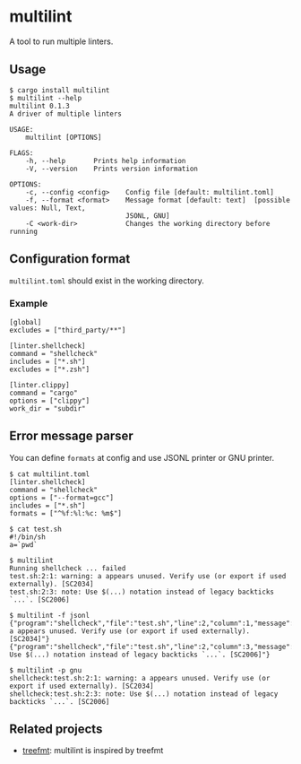# multilint

A tool to run multiple linters.

## Usage

```
$ cargo install multilint
$ multilint --help
multilint 0.1.3
A driver of multiple linters

USAGE:
    multilint [OPTIONS]

FLAGS:
    -h, --help       Prints help information
    -V, --version    Prints version information

OPTIONS:
    -c, --config <config>    Config file [default: multilint.toml]
    -f, --format <format>    Message format [default: text]  [possible values: Null, Text,
                             JSONL, GNU]
    -C <work-dir>            Changes the working directory before running
```

## Configuration format

`multilint.toml` should exist in the working directory.

### Example

```
[global]
excludes = ["third_party/**"]

[linter.shellcheck]
command = "shellcheck"
includes = ["*.sh"]
excludes = ["*.zsh"]

[linter.clippy]
command = "cargo"
options = ["clippy"]
work_dir = "subdir"
```

## Error message parser

You can define `formats` at config and use JSONL printer or GNU printer.

```
$ cat multilint.toml
[linter.shellcheck]
command = "shellcheck"
options = ["--format=gcc"]
includes = ["*.sh"]
formats = ["^%f:%l:%c: %m$"]

$ cat test.sh
#!/bin/sh
a=`pwd`

$ multilint
Running shellcheck ... failed
test.sh:2:1: warning: a appears unused. Verify use (or export if used externally). [SC2034]
test.sh:2:3: note: Use $(...) notation instead of legacy backticks `...`. [SC2006]

$ multilint -f jsonl
{"program":"shellcheck","file":"test.sh","line":2,"column":1,"message":"warning: a appears unused. Verify use (or export if used externally). [SC2034]"}
{"program":"shellcheck","file":"test.sh","line":2,"column":3,"message":"note: Use $(...) notation instead of legacy backticks `...`. [SC2006]"}

$ multilint -p gnu
shellcheck:test.sh:2:1: warning: a appears unused. Verify use (or export if used externally). [SC2034]
shellcheck:test.sh:2:3: note: Use $(...) notation instead of legacy backticks `...`. [SC2006]
```

## Related projects

- [treefmt](https://github.com/numtide/treefmt): multilint is inspired by treefmt
